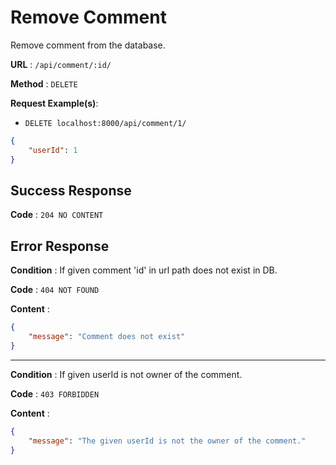 # Remove Comment

Remove comment from the database.  

**URL** : `/api/comment/:id/`

**Method** : `DELETE `

**Request Example(s)**:

* `DELETE localhost:8000/api/comment/1/`
```json
{
    "userId": 1
}
 ```


## Success Response

**Code** : `204 NO CONTENT`


## Error Response


**Condition** : If given  comment 'id' in url path does not exist in DB.

**Code** : `404 NOT FOUND`

**Content** :

```json
{
    "message": "Comment does not exist"
}
```
<hr>


**Condition** : If given userId is not owner of the comment.

**Code** : `403 FORBIDDEN`

**Content** :

```json
{
    "message": "The given userId is not the owner of the comment."
}
```